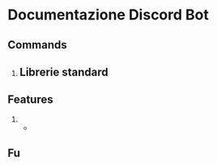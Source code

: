 # Documentazione Discord Bot 

## Commands

1. Librerie standard
    - 

## Features

1. 
    - 

## Fu